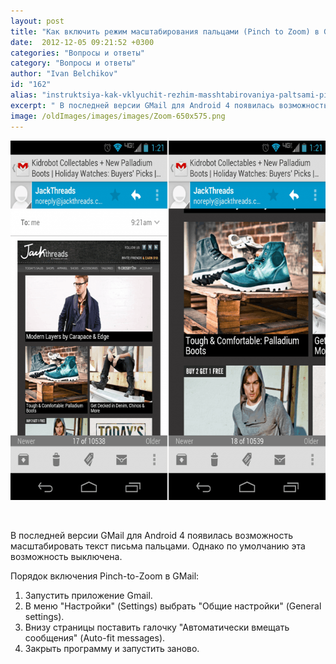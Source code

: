 ```yaml
---
layout: post
title: "Как включить режим масштабирования пальцами (Pinch to Zoom) в GMail?"
date:  2012-12-05 09:21:52 +0300
categories: "Вопросы и ответы"
category: "Вопросы и ответы"
author: "Ivan Belchikov"
id: "162"
alias: "instruktsiya-kak-vklyuchit-rezhim-masshtabirovaniya-paltsami-pinch-to-zoom-v-gmail"
excerpt: " В последней версии GMail для Android 4 появилась возможность масштабировать текст письма пальцами. Однако по умолчанию эта возможность выключена. "
image: /oldImages/images/images/Zoom-650x575.png
---
```

<img  src="/oldImages/images/images/Zoom-650x575.png" alt="" title="Zoom" width="650" height="575"  />

 

В последней версии GMail для Android 4 появилась возможность масштабировать текст письма пальцами. Однако по умолчанию эта возможность выключена. 


Порядок включения Pinch-to-Zoom в GMail:

<ol>
<li>Запустить приложение Gmail.</li>
<li>В меню "Настройки" (Settings) выбрать "Общие настройки" (General settings).</li>
<li>Внизу страницы поставить галочку "Автоматически вмещать сообщения" (Auto-fit messages).</li>
<li>Закрыть программу и запустить заново.</li>
</ol>
 
